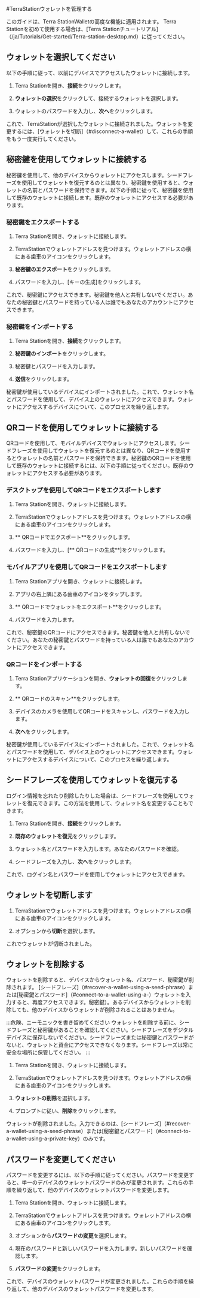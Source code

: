 #TerraStationウォレットを管理する

このガイドは、Terra StationWalletの高度な機能に適用されます。 Terra Stationを初めて使用する場合は、[Terra Stationチュートリアル]（/ja/Tutorials/Get-started/Terra-station-desktop.md）に従ってください。

## ウォレットを選択してください

以下の手順に従って、以前にデバイスでアクセスしたウォレットに接続します。

1. Terra Stationを開き、**接続**をクリックします。

2. **ウォレットの選択**をクリックして、接続するウォレットを選択します。

3. ウォレットのパスワードを入力し、**次へ**をクリックします。

これで、TerraStationが選択したウォレットに接続されました。ウォレットを変更するには、[ウォレットを切断]（#disconnect-a-wallet）して、これらの手順をもう一度実行してください。

## 秘密鍵を使用してウォレットに接続する

秘密鍵を使用して、他のデバイスからウォレットにアクセスします。シードフレーズを使用してウォレットを復元するのとは異なり、秘密鍵を使用すると、ウォレットの名前とパスワードを保持できます。以下の手順に従って、秘密鍵を使用して既存のウォレットに接続します。既存のウォレットにアクセスする必要があります。

### 秘密鍵をエクスポートする

1. Terra Stationを開き、ウォレットに接続します。

2. TerraStationでウォレットアドレスを見つけます。ウォレットアドレスの横にある歯車のアイコンをクリックします。

3. **秘密鍵のエクスポート**をクリックします。

4. パスワードを入力し、[キーの生成]をクリックします。

これで、秘密鍵にアクセスできます。秘密鍵を他人と共有しないでください。あなたの秘密鍵とパスワードを持っている人は誰でもあなたのアカウントにアクセスできます。

### 秘密鍵をインポートする

1. Terra Stationを開き、**接続**をクリックします。

2. **秘密鍵のインポート**をクリックします。

3. 秘密鍵とパスワードを入力します。

4. **送信**をクリックします。

秘密鍵が使用しているデバイスにインポートされました。これで、ウォレット名とパスワードを使用して、デバイス上のウォレットにアクセスできます。ウォレットにアクセスするデバイスについて、このプロセスを繰り返します。

## QRコードを使用してウォレットに接続する

QRコードを使用して、モバイルデバイスでウォレットにアクセスします。シードフレーズを使用してウォレットを復元するのとは異なり、QRコードを使用するとウォレットの名前とパスワードを保持できます。秘密鍵のQRコードを使用して既存のウォレットに接続するには、以下の手順に従ってください。既存のウォレットにアクセスする必要があります。

### デスクトップを使用してQRコードをエクスポートします

1. Terra Stationを開き、ウォレットに接続します。

2. TerraStationでウォレットアドレスを見つけます。ウォレットアドレスの横にある歯車のアイコンをクリックします。

3. ** QRコードでエクスポート**をクリックします。

4. パスワードを入力し、[** QRコードの生成**]をクリックします。

### モバイルアプリを使用してQRコードをエクスポートします

1. Terra Stationアプリを開き、ウォレットに接続します。

2. アプリの右上隅にある歯車のアイコンをタップします。

3. ** QRコードでウォレットをエクスポート**をクリックします。

4. パスワードを入力します。

これで、秘密鍵のQRコードにアクセスできます。秘密鍵を他人と共有しないでください。あなたの秘密鍵とパスワードを持っている人は誰でもあなたのアカウントにアクセスできます。

### QRコードをインポートする

1. Terra Stationアプリケーションを開き、**ウォレットの回復**をクリックします。

2. ** QRコードのスキャン**をクリックします。

3. デバイスのカメラを使用してQRコードをスキャンし、パスワードを入力します。

4. **次へ**をクリックします。

秘密鍵が使用しているデバイスにインポートされました。これで、ウォレット名とパスワードを使用して、デバイス上のウォレットにアクセスできます。ウォレットにアクセスするデバイスについて、このプロセスを繰り返します。

## シードフレーズを使用してウォレットを復元する

ログイン情報を忘れたり削除したりした場合は、シードフレーズを使用してウォレットを復元できます。この方法を使用して、ウォレット名を変更することもできます。

1. Terra Stationを開き、**接続**をクリックします。

2. **既存のウォレットを復元**をクリックします。

3. ウォレット名とパスワードを入力します。あなたのパスワードを確認。

4. シードフレーズを入力し、**次へ**をクリックします。

これで、ログイン名とパスワードを使用してウォレットにアクセスできます。

## ウォレットを切断します

1. TerraStationでウォレットアドレスを見つけます。ウォレットアドレスの横にある歯車のアイコンをクリックします。

2. オプションから**切断**を選択します。

これでウォレットが切断されました。

## ウォレットを削除する

ウォレットを削除すると、デバイスからウォレット名、パスワード、秘密鍵が削除されます。 [シードフレーズ]（#recover-a-wallet-using-a-seed-phrase）または[秘密鍵とパスワード]（#connect-to-a-wallet-using-a-）ウォレットを入力すると、再度アクセスできます。秘密鍵）。あるデバイスからウォレットを削除しても、他のデバイスからウォレットが削除されることはありません。

:::危険、ニーモニックを書き留めてください
ウォレットを削除する前に、シードフレーズと秘密鍵があることを確認してください。シードフレーズをデジタルデバイスに保存しないでください。シードフレーズまたは秘密鍵とパスワードがないと、ウォレットと資金にアクセスできなくなります。シードフレーズは常に安全な場所に保管してください。
:::

1. Terra Stationを開き、ウォレットに接続します。

2. TerraStationでウォレットアドレスを見つけます。ウォレットアドレスの横にある歯車のアイコンをクリックします。

3. **ウォレットの削除**を選択します。

4. プロンプトに従い、**削除**をクリックします。

ウォレットが削除されました。入力できるのは、[シードフレーズ]（#recover-a-wallet-using-a-seed-phrase）または[秘密鍵とパスワード]（#connect-to-a-wallet-using-a-private-key）のみです。

## パスワードを変更してください

パスワードを変更するには、以下の手順に従ってください。パスワードを変更すると、単一のデバイスのウォレットパスワードのみが変更されます。これらの手順を繰り返して、他のデバイスのウォレットパスワードを変更します。

1. Terra Stationを開き、ウォレットに接続します。

2. TerraStationでウォレットアドレスを見つけます。ウォレットアドレスの横にある歯車のアイコンをクリックします。

3. オプションから**パスワードの変更**を選択します。

4. 現在のパスワードと新しいパスワードを入力します。新しいパスワードを確認します。

5. **パスワードの変更**をクリックします。

これで、デバイスのウォレットパスワードが変更されました。これらの手順を繰り返して、他のデバイスのウォレットパスワードを変更します。 
